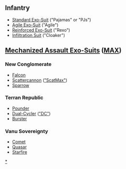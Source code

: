 ## Infantry

- [Standard Exo-Suit](Standard_Exo.$1.md "wikilink") ("Pajamas" or
  "PJs")
- [Agile Exo-Suit](Agile_Exo.$1.md "wikilink") ("Agile")
- [Reinforced Exo-Suit](Reinforced_Exo.$1.md "wikilink") ("Rexo")
- [Infiltration Suit](Infiltration_Suit.md "wikilink") ("Cloaker")

## [Mechanized Assault Exo-Suits](MAX.md "wikilink") ([MAX](MAX.md "wikilink"))

### New Conglomerate

- [Falcon](Falcon.md "wikilink")
- [Scattercannon](Scattercannon.md "wikilink")
  (["ScatMax"](Acronyms_and_Slang.md "wikilink"))
- [Sparrow](Sparrow.md "wikilink")

### Terran Republic

- [Pounder](Pounder.md "wikilink")
- [Dual-Cycler](Dual.$1.md "wikilink")
  (["DC"](Acronyms_and_Slang.md "wikilink"))
- [Burster](Burster.md "wikilink")

### Vanu Sovereignty

- [Comet](Comet.md "wikilink")
- [Quasar](Quasar.md "wikilink")
- [Starfire](Starfire.md "wikilink")

[\*](category:Armor.md "wikilink")
